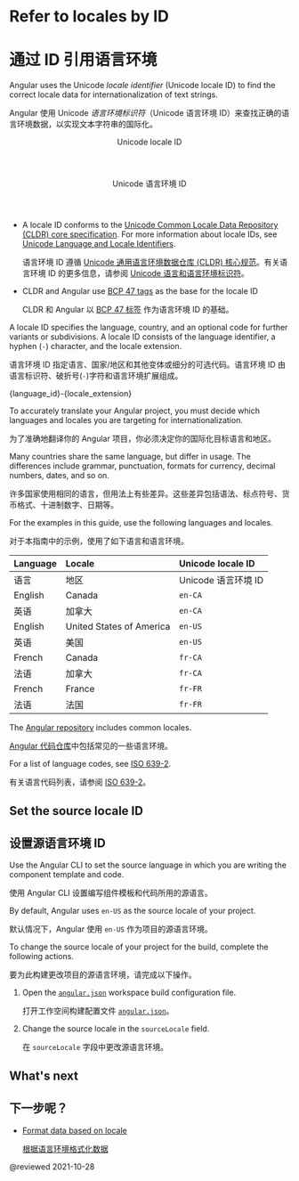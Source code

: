 # Refer to locales by ID

# 通过 ID 引用语言环境

Angular uses the Unicode *locale identifier* (Unicode locale ID) to find the correct locale data for internationalization of text strings.

Angular 使用 Unicode *语言环境标识符*（Unicode 语言环境 ID）来查找正确的语言环境数据，以实现文本字符串的国际化。

<div class="callout is-helpful">

<header>Unicode locale ID</header>

<header>Unicode 语言环境 ID</header>

* A locale ID conforms to the [Unicode Common Locale Data Repository (CLDR) core specification][UnicodeCldrDevelopmentCoreSpecification].
  For more information about locale IDs, see [Unicode Language and Locale Identifiers][UnicodeCldrDevelopmentCoreSpecificationHVgyyng33o798].

  语言环境 ID 遵循 [Unicode 通用语言环境数据仓库 (CLDR) 核心规范][UnicodeCldrDevelopmentCoreSpecification]。有关语言环境 ID 的更多信息，请参阅 [Unicode 语言和语言环境标识符][UnicodeCldrDevelopmentCoreSpecificationHVgyyng33o798]。

* CLDR and Angular use [BCP 47 tags][RfcEditorInfoBcp47] as the base for the locale ID

  CLDR 和 Angular 以 [BCP 47 标签][RfcEditorInfoBcp47] 作为语言环境 ID 的基础。

</div>

A locale ID specifies the language, country, and an optional code for further variants or subdivisions.
A locale ID consists of the language identifier, a hyphen (`-`) character, and the locale extension.

语言环境 ID 指定语言、国家/地区和其他变体或细分的可选代码。语言环境 ID 由语言标识符、破折号(`-`)字符和语言环境扩展组成。

<code-example>

{language_id}-{locale_extension}

</code-example>

<div class="alert is-helpful">

To accurately translate your Angular project, you must decide which languages and locales you are targeting for internationalization.

为了准确地翻译你的 Angular 项目，你必须决定你的国际化目标语言和地区。

Many countries share the same language, but differ in usage.
The differences include grammar, punctuation, formats for currency, decimal numbers, dates, and so on.

许多国家使用相同的语言，但用法上有些差异。这些差异包括语法、标点符号、货币格式、十进制数字、日期等。

</div>

For the examples in this guide, use the following languages and locales.

对于本指南中的示例，使用了如下语言和语言环境。

| Language | Locale                   | Unicode locale ID   |
| :------- | :----------------------- | :------------------ |
| 语言     | 地区                     | Unicode 语言环境 ID |
| English  | Canada                   | `en-CA`             |
| 英语     | 加拿大                   | `en-CA`             |
| English  | United States of America | `en-US`             |
| 英语     | 美国                     | `en-US`             |
| French   | Canada                   | `fr-CA`             |
| 法语     | 加拿大                   | `fr-CA`             |
| French   | France                   | `fr-FR`             |
| 法语     | 法国                     | `fr-FR`             |

The [Angular repository][GithubAngularAngularTreeMasterPackagesCommonLocales] includes common locales.

[Angular 代码仓库][GithubAngularAngularTreeMasterPackagesCommonLocales]中包括常见的一些语言环境。

<div class="callout is-helpful">

For a list of language codes, see [ISO 639-2][LocStandardsIso6392].

有关语言代码列表，请参阅 [ISO 639-2][LocStandardsIso6392]。

<!--todo: Is this accurate.  ISO 639-2 is 3 digit.  ISO 639-1 is 2 digit.  Reference: http://www.loc.gov/standards/iso639-2/php/code_list.php -->

</div>

## Set the source locale ID

## 设置源语言环境 ID

Use the Angular CLI to set the source language in which you are writing the component template and code.

使用 Angular CLI 设置编写组件模板和代码所用的源语言。

By default, Angular uses `en-US` as the source locale of your project.

默认情况下，Angular 使用 `en-US` 作为项目的源语言环境。

To change the source locale of your project for the build, complete the following actions.

要为此构建更改项目的源语言环境，请完成以下操作。

1. Open the [`angular.json`][AioGuideWorkspaceConfig] workspace build configuration file.

   打开工作空间构建配置文件 [`angular.json`][AioGuideWorkspaceConfig]。

1. Change the source locale in the `sourceLocale` field.

   在 `sourceLocale` 字段中更改源语言环境。

## What's next

## 下一步呢？

* [Format data based on locale][AioGuideI18nCommonFormatDataLocale]

  [根据语言环境格式化数据][AioGuideI18nCommonFormatDataLocale]

<!-- links -->

[AioGuideI18nCommonFormatDataLocale]: guide/i18n-common-format-data-locale "Format data based on locale | Angular"

[AioGuideI18nCommonMerge]: guide/i18n-common-merge "Merge translations into the application | Angular"

[AioGuideWorkspaceConfig]: guide/workspace-config "Angular workspace configuration | Angular"

<!-- external links -->

[GithubAngularAngularTreeMasterPackagesCommonLocales]: https://github.com/angular/angular/tree/main/packages/common/locales "angular/packages/common/locales | angular/angular | GitHub"

[LocStandardsIso6392]: https://www.loc.gov/standards/iso639-2 "ISO 639-2 Registration Authority | Library of Congress"

[RfcEditorInfoBcp47]: https://www.rfc-editor.org/info/bcp47 "BCP 47 | RFC Editor"

[UnicodeCldrDevelopmentCoreSpecification]: https://cldr.unicode.org/development/core-specification "Core Specification | Unicode CLDR Project"

[UnicodeCldrDevelopmentCoreSpecificationHVgyyng33o798]: https://cldr.unicode.org/development/core-specification#h.vgyyng33o798 "Unicode Language and Locale Identifiers - Core Specification | Unicode CLDR Project"

<!-- end links -->

@reviewed 2021-10-28
